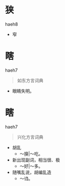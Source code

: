 # 狭
haeh8
- 窄

# 瞎
haeh7
> 如东方言词典
- 眼睛失明。

# 瞎
haeh7
> 兴化方言词典
- 胡乱
  - ～搝|～吃。
- 新出现副词，相当很、极
  - ～好|～多。
- 随嘴乱说，胡编乱造
  - ～诌。
